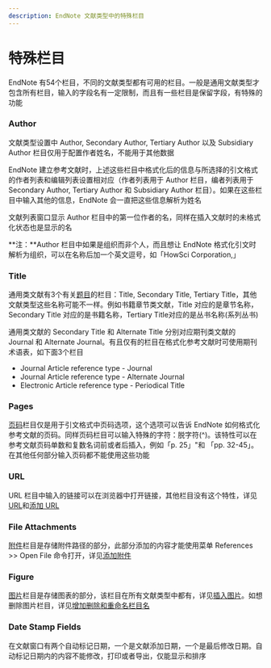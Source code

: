 ```yaml
---
description: EndNote 文献类型中的特殊栏目
---
```


# 特殊栏目

EndNote 有54个栏目，不同的文献类型都有可用的栏目。一般是通用文献类型才包含所有栏目，输入的字段名有一定限制，而且有一些栏目是保留字段，有特殊的功能

### Author

文献类型设置中 Author, Secondary Author, Tertiary Author 以及 Subsidiary Author 栏目仅用于配置作者姓名，不能用于其他数据

EndNote 建立参考文献时，上述这些栏目中格式化后的信息与所选择的引文格式的作者列表和编辑列表设置相对应（作者列表用于 Author 栏目，编者列表用于 Secondary Author, Tertiary Author 和 Subsidiary Author 栏目）。如果在这些栏目中输入其他的信息，EndNote 会一直把这些信息解析为姓名

文献列表窗口显示 Author 栏目中的第一位作者的名，同样在插入文献时的未格式化状态也是显示的名

**注：**Author 栏目中如果是组织而非个人，而且想让 EndNote 格式化引文时解析为组织，可以在名称后加一个英文逗号，如「HowSci Corporation,」

### Title

通用类文献有3个有关[题目](../05EditRef/titles.htm)的栏目：Title, Secondary Title, Tertiary Title，其他文献类型这些名称可能不一样。例如书籍章节类文献，Title 对应的是章节名称，Secondary Title 对应的是书籍名称，Tertiary Title对应的是丛书名称\(系列丛书\)

通用类文献的 Secondary Title 和 Alternate Title 分别对应期刊类文献的 Journal 和 Alternate Journal。有且仅有的栏目在格式化参考文献时可使用期刊术语表，如下面3个栏目

* Journal Article reference type - Journal
* Journal Article reference type - Alternate Journal
* Electronic Article reference type - Periodical Title

### Pages

[页码](../05EditRef/pages.htm)栏目仅是用于引文格式中页码选项，这个选项可以告诉 EndNote 如何格式化参考文献的页码。同样页码栏目可以输入特殊的字符：脱字符\(^\)。该特性可以在参考文献页码单数和复数名词前或者后插入，例如「p. 25」"和 「pp. 32-45」。在其他任何部分输入页码都不能使用这些功能

### URL

URL 栏目中输入的链接可以在浏览器中打开链接，其他栏目没有这个特性，详见[URL](../05EditRef/url_UniformResrceLocatr.htm)和[添加 URL](../05EditRef/Linking_a_URL_toan_ENRef.htm)

### File Attachments

[附件](../05EditRef/file_attachments.htm)栏目是存储附件路径的部分，此部分添加的内容才能使用菜单 References &gt;&gt;  Open File 命令打开，详见[添加附件](../references/file-att/linking-a-file-to-an-endnote-reference.md)

### Figure

[图片](../05EditRef/figure_and_caption.htm)栏目是存储图表的部分，该栏目在所有文献类型中都有，详见[插入图片](../05EditRef/Inserting_Figures.htm)。如想删除图片栏目，详见[增加删除和重命名栏目名](adding-deleting-and-renaming-fields.md)

### Date Stamp Fields

在文献窗口有两个自动标记日期，一个是文献添加日期，一个是最后修改日期。自动标记日期内的内容不能修改，打印或者导出，仅能显示和排序

